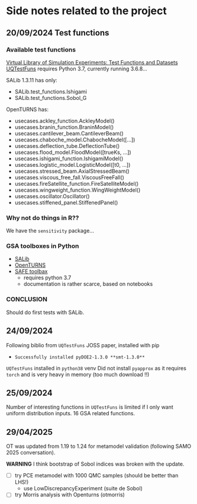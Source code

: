 # Side notes related to the project

## 20/09/2024 Test functions
### Available test functions
[Virtual Library of Simulation Experiments: Test Functions and Datasets](https://www.sfu.ca/~ssurjano/index.html)
[UQTestFuns](https://github.com/damar-wicaksono/uqtestfuns) requires Python 3.7, currently running 3.6.8...

SALib 1.3.11 has only: 

* SALib.test_functions.Ishigami
* SALib.test_functions.Sobol_G

OpenTURNS has:

* usecases.ackley_function.AckleyModel()
* usecases.branin_function.BraninModel()
* usecases.cantilever_beam.CantileverBeam()
* usecases.chaboche_model.ChabocheModel([...])
* usecases.deflection_tube.DeflectionTube()
* usecases.flood_model.FloodModel([trueKs, ...])
* usecases.ishigami_function.IshigamiModel()
* usecases.logistic_model.LogisticModel([t0, ...])
* usecases.stressed_beam.AxialStressedBeam()
* usecases.viscous_free_fall.ViscousFreeFall()
* usecases.fireSatellite_function.FireSatelliteModel()
* usecases.wingweight_function.WingWeightModel()
* usecases.oscillator.Oscillator()
* usecases.stiffened_panel.StiffenedPanel()


### Why not do things in R??
We have the `sensitivity` package...


### GSA toolboxes in Python

* [SALib](https://salib.readthedocs.io/en/latest/)
* [OpenTURNS](https://openturns.github.io/openturns/latest/theory/reliability_sensitivity/reliability_sensitivity.html#sensitivity-analysis)
* [SAFE toolbax](https://safetoolbox.github.io/) 
  + requires python 3.7
  + documentation is rather scarce, based on notebooks

### CONCLUSION
Should do first tests with SALib.

## 24/09/2024
Following biblio from `UQTestFuns` JOSS paper, installed with pip
- `Successfully installed pyDOE2-1.3.0 **smt-1.3.0**`

`UQTestFuns` installed in `python38` venv
Did not install `pyapprox` as it requires `torch` and is very heavy in memory (too much download !!)

## 25/09/2024
Number of interesting functions in `UQTestFuns` is limited if I only want uniform distribution inputs.
16 GSA related functions. 

## 29/04/2025
OT was updated from 1.19 to 1.24 for metamodel validation (following SAMO 2025 conversation).

**WARNING** I think bootstrap of Sobol indices was broken with the update.

* [ ] try PCE metamodel with 1000 QMC samples (should be better than LHS!)
  + use LowDiscrepancyExperiment (suite de Sobol)
* [ ] try Morris analysis with Openturns (otmorris)
